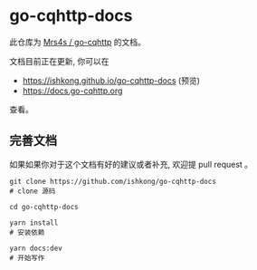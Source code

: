 # go-cqhttp-docs

此仓库为 [Mrs4s / go-cqhttp](https://github.com/Mrs4s/go-cqhttp) 的文档。

文档目前正在更新, 你可以在
- <https://ishkong.github.io/go-cqhttp-docs> (预览)
- <https://docs.go-cqhttp.org> 

查看。

## 完善文档

如果如果你对于这个文档有好的建议或者补充, 欢迎提 pull request 。

```shell
git clone https://github.com/ishkong/go-cqhttp-docs
# clone 源码

cd go-cqhttp-docs

yarn install
# 安装依赖

yarn docs:dev
# 开始写作
```

